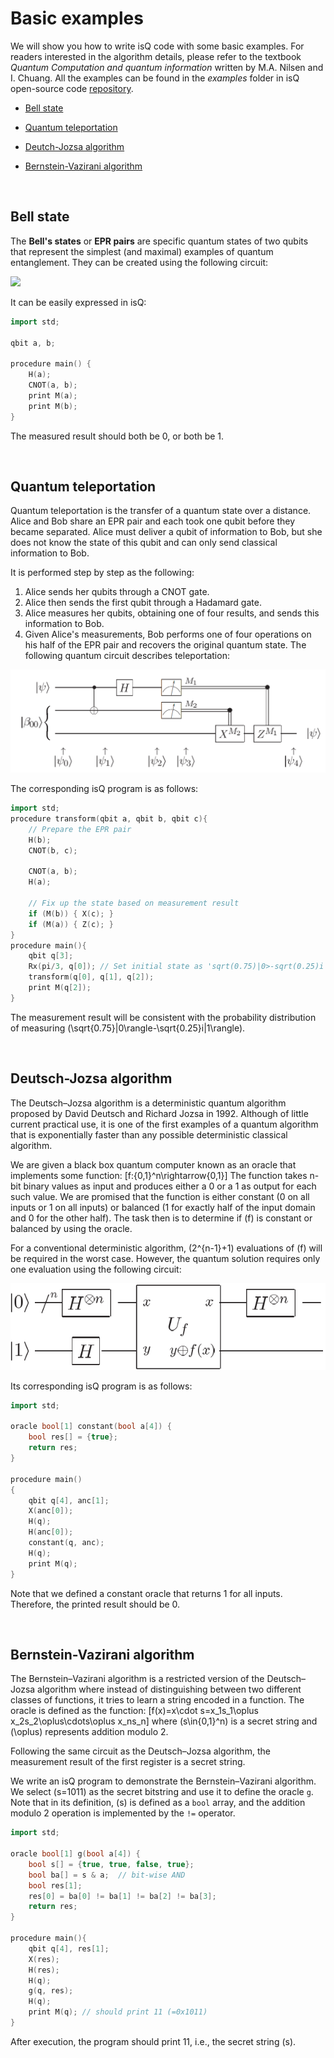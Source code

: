 Basic examples
================

We will show you how to write isQ code with some basic examples. For readers interested in the algorithm details, please refer to the textbook *Quantum Computation and quantum information* written by M.A. Nilsen and I. Chuang. All the examples can be found in the *examples* folder in isQ open-source code [repository](https://github.com/arclight-quantum/isQ-Compiler).

* [Bell state](#bell)

* [Quantum teleportation](#teleport)

* [Deutch-Jozsa algorithm](#dj)

* [Bernstein-Vazirani algorithm](#bv)

</br>
<h2 id = "bell"></h2>

Bell state
-----------------

The **Bell's states** or **EPR pairs** are specific quantum states of two qubits that represent the simplest (and maximal) examples of quantum entanglement. They can be created using the following circuit:

<img src="../../figs/bell-state.png" style="zoom:100%;" />

It can be easily expressed in isQ:

```C++
import std;

qbit a, b;

procedure main() {
    H(a);
    CNOT(a, b);
    print M(a);
    print M(b);
}
```
The measured result should both be 0, or both be 1.

</br>
<h2 id = "teleport"></h2>

Quantum teleportation
-----------------

Quantum teleportation is the transfer of a quantum state over a distance. Alice and Bob share an EPR pair and each took one qubit before they became separated. Alice must deliver a qubit of information to Bob, but she does not know the state of this qubit and can only send classical information to Bob.

It is performed step by step as the following:

1. Alice sends her qubits through a CNOT gate.
2. Alice then sends the first qubit through a Hadamard gate.
3. Alice measures her qubits, obtaining one of four results, and sends this information to Bob.
4. Given Alice's measurements, Bob performs one of four operations on his half of the EPR pair and recovers the original quantum state.
The following quantum circuit describes teleportation:

![teleport](../figs/teleport.png)

The corresponding isQ program is as follows:
```C++
import std;
procedure transform(qbit a, qbit b, qbit c){
    // Prepare the EPR pair
    H(b);
    CNOT(b, c);

    CNOT(a, b);
    H(a);

    // Fix up the state based on measurement result
    if (M(b)) { X(c); }
    if (M(a)) { Z(c); }
}
procedure main(){
    qbit q[3];
    Rx(pi/3, q[0]); // Set initial state as 'sqrt(0.75)|0>-sqrt(0.25)i|1>'
    transform(q[0], q[1], q[2]);
    print M(q[2]);
}
```
The measurement result will be consistent with the probability distribution of measuring \(\sqrt{0.75}|0\rangle-\sqrt{0.25}i|1\rangle\).


</br>
<h2 id = "dj"></h2>

Deutsch-Jozsa algorithm
-----------------
The Deutsch–Jozsa algorithm is a deterministic quantum algorithm proposed by David Deutsch and Richard Jozsa in 1992. Although of little current practical use, it is one of the first examples of a quantum algorithm that is exponentially faster than any possible deterministic classical algorithm.

We are given a black box quantum computer known as an oracle that implements some function:
\[f:\{0,1\}^n\rightarrow\{0,1\}\]
The function takes n-bit binary values as input and produces either a 0 or a 1 as output for each such value. We are promised that the function is either constant (0 on all inputs or 1 on all inputs) or balanced (1 for exactly half of the input domain and 0 for the other half). The task then is to determine if \(f\) is constant or balanced by using the oracle.

For a conventional deterministic algorithm, \(2^{n-1}+1\) evaluations of \(f\) will be required in the worst case. However, the quantum solution requires only one evaluation using the following circuit:

![deutsch-jozsa](../figs/deutsch-jozsa.png)

Its corresponding isQ program is as follows:

```C++
import std;

oracle bool[1] constant(bool a[4]) {
    bool res[] = {true};
    return res;
}

procedure main()
{
    qbit q[4], anc[1];
    X(anc[0]);
    H(q);
    H(anc[0]);
    constant(q, anc);
    H(q);
    print M(q);
}
```
Note that we defined a constant oracle that returns 1 for all inputs. Therefore, the printed result should be 0.

</br>
<h2 id = "bv"></h2>

Bernstein-Vazirani algorithm
--------------------
The Bernstein–Vazirani algorithm is a restricted version of the Deutsch–Jozsa algorithm where instead of distinguishing between two different classes of functions, it tries to learn a string encoded in a function. The oracle is defined as the function:
\[f(x)=x\cdot s=x_1s_1\oplus x_2s_2\oplus\cdots\oplus x_ns_n\]
where \(s\in\{0,1\}^n\) is a secret string and \(\oplus\) represents addition modulo 2. 

Following the same circuit as the Deutsch–Jozsa algorithm, the measurement result of the first register is a secret string.

We write an isQ program to demonstrate the Bernstein–Vazirani algorithm. We select \(s=1011\) as the secret bitstring and use it to define the oracle `g`. Note that in its definition, \(s\) is defined as a `bool` array, and the addition modulo 2 operation is implemented by the `!=` operator.

```C++
import std;

oracle bool[1] g(bool a[4]) {
    bool s[] = {true, true, false, true};
    bool ba[] = s & a;  // bit-wise AND
    bool res[1];
    res[0] = ba[0] != ba[1] != ba[2] != ba[3];
    return res;
}

procedure main(){
    qbit q[4], res[1];
    X(res);
    H(res);
    H(q);
    g(q, res);
    H(q); 
    print M(q); // should print 11 (=0x1011)
}
```
After execution, the program should print 11, i.e., the secret string \(s\). 
